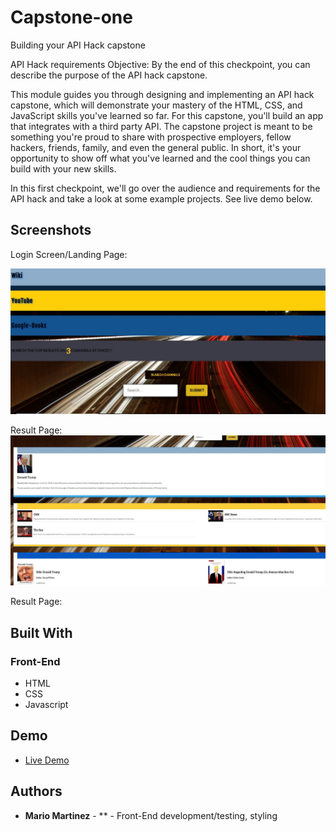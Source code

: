 # Capstone-one
Building your API Hack capstone

API Hack requirements
Objective: By the end of this checkpoint, you can describe the purpose of the API hack capstone.

This module guides you through designing and implementing an API hack capstone, which will demonstrate your mastery of the HTML, CSS, and JavaScript skills you've learned so far. For this capstone, you'll build an app that integrates with a third party API. The capstone project is meant to be something you're proud to share with prospective employers, fellow hackers, friends, family, and even the general public. In short, it's your opportunity to show off what you've learned and the cool things you can build with your new skills.

In this first checkpoint, we'll go over the audience and requirements for the API hack and take a look at some example projects.
See live demo below.


## Screenshots
Login Screen/Landing Page:

![login screen](img/Capture.JPG)

Result Page:
![login screen](img/results.JPG)

Result Page:

## Built With

### Front-End
* HTML    
* CSS
* Javascript

## Demo

- [Live Demo](https://mntri4.github.io/Capstone-one/)

## Authors

* **Mario Martinez** - ** - Front-End development/testing, styling
